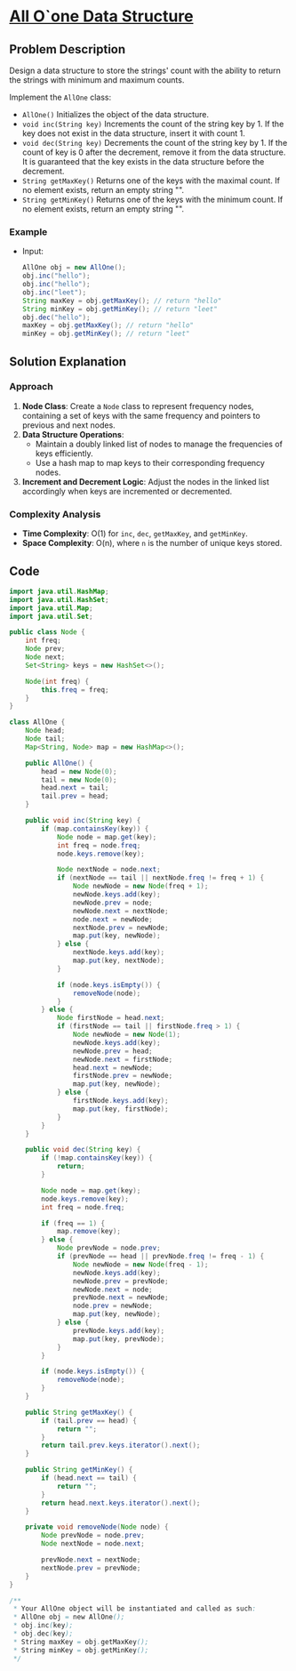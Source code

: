 
# [All O`one Data Structure](https://leetcode.com/problems/all-oone-data-structure/description/?envType=daily-question&envId=2024-09-29)

## Problem Description
Design a data structure to store the strings' count with the ability to return the strings with minimum and maximum counts.

Implement the `AllOne` class:

- `AllOne()` Initializes the object of the data structure.
- `void inc(String key)` Increments the count of the string key by 1. If the key does not exist in the data structure, insert it with count 1.
- `void dec(String key)` Decrements the count of the string key by 1. If the count of key is 0 after the decrement, remove it from the data structure. It is guaranteed that the key exists in the data structure before the decrement.
- `String getMaxKey()` Returns one of the keys with the maximal count. If no element exists, return an empty string "".
- `String getMinKey()` Returns one of the keys with the minimum count. If no element exists, return an empty string "".

### Example
- Input:
  ```java
  AllOne obj = new AllOne();
  obj.inc("hello");
  obj.inc("hello");
  obj.inc("leet");
  String maxKey = obj.getMaxKey(); // return "hello"
  String minKey = obj.getMinKey(); // return "leet"
  obj.dec("hello");
  maxKey = obj.getMaxKey(); // return "hello"
  minKey = obj.getMinKey(); // return "leet"
  ```

## Solution Explanation

### Approach
1. **Node Class**: Create a `Node` class to represent frequency nodes, containing a set of keys with the same frequency and pointers to previous and next nodes.
2. **Data Structure Operations**:
   - Maintain a doubly linked list of nodes to manage the frequencies of keys efficiently.
   - Use a hash map to map keys to their corresponding frequency nodes.
3. **Increment and Decrement Logic**: Adjust the nodes in the linked list accordingly when keys are incremented or decremented.

### Complexity Analysis
- **Time Complexity**: O(1) for `inc`, `dec`, `getMaxKey`, and `getMinKey`.
- **Space Complexity**: O(n), where `n` is the number of unique keys stored.

## Code
```java
import java.util.HashMap;
import java.util.HashSet;
import java.util.Map;
import java.util.Set;

public class Node {
    int freq;
    Node prev;
    Node next;
    Set<String> keys = new HashSet<>();

    Node(int freq) {
        this.freq = freq;
    }
}

class AllOne {
    Node head;
    Node tail;
    Map<String, Node> map = new HashMap<>();

    public AllOne() {
        head = new Node(0);
        tail = new Node(0);
        head.next = tail;
        tail.prev = head;
    }

    public void inc(String key) {
        if (map.containsKey(key)) {
            Node node = map.get(key);
            int freq = node.freq;
            node.keys.remove(key);

            Node nextNode = node.next;
            if (nextNode == tail || nextNode.freq != freq + 1) {
                Node newNode = new Node(freq + 1);
                newNode.keys.add(key);
                newNode.prev = node;
                newNode.next = nextNode;
                node.next = newNode;
                nextNode.prev = newNode;
                map.put(key, newNode);
            } else {
                nextNode.keys.add(key);
                map.put(key, nextNode);
            }

            if (node.keys.isEmpty()) {
                removeNode(node);
            }
        } else {
            Node firstNode = head.next;
            if (firstNode == tail || firstNode.freq > 1) {
                Node newNode = new Node(1);
                newNode.keys.add(key);
                newNode.prev = head;
                newNode.next = firstNode;
                head.next = newNode;
                firstNode.prev = newNode;
                map.put(key, newNode);
            } else {
                firstNode.keys.add(key);
                map.put(key, firstNode);
            }
        }
    }

    public void dec(String key) {
        if (!map.containsKey(key)) {
            return;
        }

        Node node = map.get(key);
        node.keys.remove(key);
        int freq = node.freq;

        if (freq == 1) {
            map.remove(key);
        } else {
            Node prevNode = node.prev;
            if (prevNode == head || prevNode.freq != freq - 1) {
                Node newNode = new Node(freq - 1);
                newNode.keys.add(key);
                newNode.prev = prevNode;
                newNode.next = node;
                prevNode.next = newNode;
                node.prev = newNode;
                map.put(key, newNode);
            } else {
                prevNode.keys.add(key);
                map.put(key, prevNode);
            }
        }

        if (node.keys.isEmpty()) {
            removeNode(node);
        }
    }

    public String getMaxKey() {
        if (tail.prev == head) {
            return "";
        }
        return tail.prev.keys.iterator().next();
    }

    public String getMinKey() {
        if (head.next == tail) {
            return "";
        }
        return head.next.keys.iterator().next();
    }

    private void removeNode(Node node) {
        Node prevNode = node.prev;
        Node nextNode = node.next;

        prevNode.next = nextNode;
        nextNode.prev = prevNode;
    }
}

/**
 * Your AllOne object will be instantiated and called as such:
 * AllOne obj = new AllOne();
 * obj.inc(key);
 * obj.dec(key);
 * String maxKey = obj.getMaxKey();
 * String minKey = obj.getMinKey();
 */
